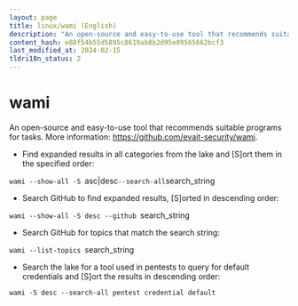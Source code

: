 ```yaml
---
layout: page
title: linux/wami (English)
description: "An open-source and easy-to-use tool that recommends suitable programs for tasks."
content_hash: e88f54b55d5895c8619ab8b2d95e89565662bcf3
last_modified_at: 2024-02-15
tldri18n_status: 2
---
```

# wami

An open-source and easy-to-use tool that recommends suitable programs for tasks.
More information: <https://github.com/evait-security/wami>.

- Find expanded results in all categories from the lake and [S]ort them in the specified order:

`wami --show-all -S `<span class="tldr-var badge badge-pill bg-dark-lm bg-white-dm text-white-lm text-dark-dm font-weight-bold">asc|desc</span>` --search-all `<span class="tldr-var badge badge-pill bg-dark-lm bg-white-dm text-white-lm text-dark-dm font-weight-bold">search_string</span>

- Search GitHub to find expanded results, [S]orted in descending order:

`wami --show-all -S desc --github `<span class="tldr-var badge badge-pill bg-dark-lm bg-white-dm text-white-lm text-dark-dm font-weight-bold">search_string</span>

- Search GitHub for topics that match the search string:

`wami --list-topics `<span class="tldr-var badge badge-pill bg-dark-lm bg-white-dm text-white-lm text-dark-dm font-weight-bold">search_string</span>

- Search the lake for a tool used in pentests to query for default credentials and [S]ort the results in descending order:

`wami -S desc --search-all pentest credential default`
